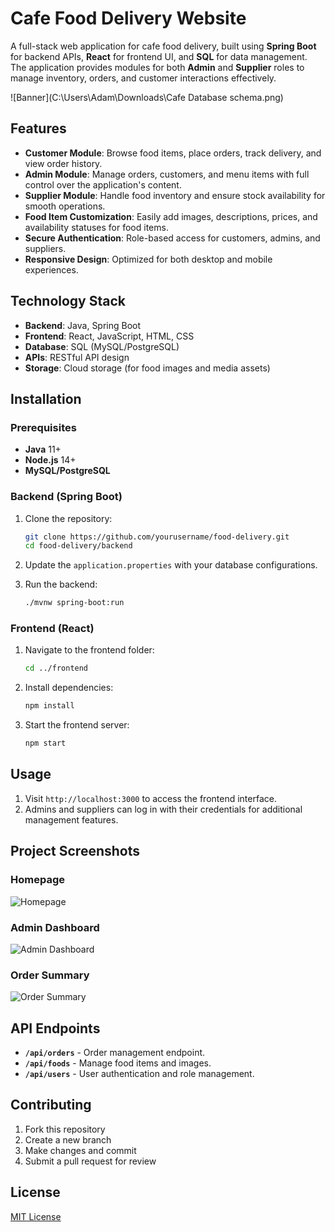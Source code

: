 # Cafe Food Delivery Website

A full-stack web application for cafe food delivery, built using **Spring Boot** for backend APIs, **React** for frontend UI, and **SQL** for data management. The application provides modules for both **Admin** and **Supplier** roles to manage inventory, orders, and customer interactions effectively.

![Banner](C:\Users\Adam\Downloads\Cafe Database schema.png)

## Features
- **Customer Module**: Browse food items, place orders, track delivery, and view order history.
- **Admin Module**: Manage orders, customers, and menu items with full control over the application's content.
- **Supplier Module**: Handle food inventory and ensure stock availability for smooth operations.
- **Food Item Customization**: Easily add images, descriptions, prices, and availability statuses for food items.
- **Secure Authentication**: Role-based access for customers, admins, and suppliers.
- **Responsive Design**: Optimized for both desktop and mobile experiences.

## Technology Stack
- **Backend**: Java, Spring Boot
- **Frontend**: React, JavaScript, HTML, CSS
- **Database**: SQL (MySQL/PostgreSQL)
- **APIs**: RESTful API design
- **Storage**: Cloud storage (for food images and media assets)

## Installation

### Prerequisites
- **Java** 11+
- **Node.js** 14+
- **MySQL/PostgreSQL**

### Backend (Spring Boot)
1. Clone the repository:
    ```bash
    git clone https://github.com/yourusername/food-delivery.git
    cd food-delivery/backend
    ```

2. Update the `application.properties` with your database configurations.

3. Run the backend:
    ```bash
    ./mvnw spring-boot:run
    ```

### Frontend (React)
1. Navigate to the frontend folder:
    ```bash
    cd ../frontend
    ```

2. Install dependencies:
    ```bash
    npm install
    ```

3. Start the frontend server:
    ```bash
    npm start
    ```

## Usage
1. Visit `http://localhost:3000` to access the frontend interface.
2. Admins and suppliers can log in with their credentials for additional management features.

## Project Screenshots

### Homepage
![Homepage](path/to/homepage-image.jpg)

### Admin Dashboard
![Admin Dashboard](path/to/admin-dashboard.jpg)

### Order Summary
![Order Summary](path/to/order-summary.jpg)

## API Endpoints

- **`/api/orders`** - Order management endpoint.
- **`/api/foods`** - Manage food items and images.
- **`/api/users`** - User authentication and role management.

## Contributing
1. Fork this repository
2. Create a new branch
3. Make changes and commit
4. Submit a pull request for review

## License
[MIT License](LICENSE)
